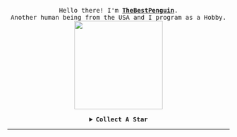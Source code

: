 <p align="center">
  <br>
  <samp>
    Hello there! I'm <b><a rel="nofollow noopener noreferrer" target="_blank" href="https://thebestpenguin.com">TheBestPenguin</a></b>.
    <br>Another human being from the USA and I program as a Hobby.<br>

</samp>

  <img src="https://media.tenor.com/NpyPpR2rwNoAAAAi/cute-adorable.gif" width="200"/>

</p>

<details align="center">

<summary> <b> <samp> Collect A Star </samp></b></summary>
<samp>
 <b><h2 style="color: #fc6203">S T A R &nbsp; C O L L E C T E D !</h2> </b>

<img src="https://media.tenor.com/y62RuVzGT5oAAAAi/great-greatnews.gif" width="200"/>

Current Project: <a href="https://fluxhosting.org">FluxHosting - Cheap 24/7 Minecraft Hosting!</a>

<p align="center">
  <a rel="nofollow noopener noreferrer" target="_blank" href="https://discord.gg/TCHnFNPP">
  <img src="https://cdn.icon-icons.com/icons2/1476/PNG/512/discord_101785.png" width="30px" alt="Discord"></a>
</p> 

</samp>
</details>

----
